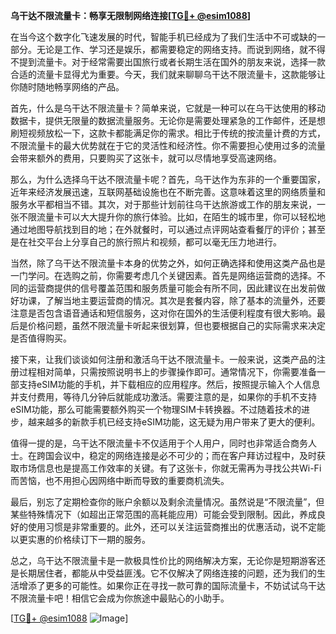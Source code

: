 **乌干达不限流量卡：畅享无限制网络连接[[TG💪+ @esim1088](https://t.me/s/esim1088)]**

在当今这个数字化飞速发展的时代，智能手机已经成为了我们生活中不可或缺的一部分。无论是工作、学习还是娱乐，都需要稳定的网络支持。而说到网络，就不得不提到流量卡。对于经常需要出国旅行或者长期生活在国外的朋友来说，选择一款合适的流量卡显得尤为重要。今天，我们就来聊聊乌干达不限流量卡，这款能够让你随时随地畅享网络的产品。

首先，什么是乌干达不限流量卡？简单来说，它就是一种可以在乌干达使用的移动数据卡，提供无限量的数据流量服务。无论你是需要处理紧急的工作邮件，还是想刷短视频放松一下，这款卡都能满足你的需求。相比于传统的按流量计费的方式，不限流量卡的最大优势就在于它的灵活性和经济性。你不需要担心使用过多的流量会带来额外的费用，只要购买了这张卡，就可以尽情地享受高速网络。

那么，为什么选择乌干达不限流量卡呢？首先，乌干达作为东非的一个重要国家，近年来经济发展迅速，互联网基础设施也在不断完善。这意味着这里的网络质量和服务水平都相当不错。其次，对于那些计划前往乌干达旅游或工作的朋友来说，一张不限流量卡可以大大提升你的旅行体验。比如，在陌生的城市里，你可以轻松地通过地图导航找到目的地；在外就餐时，可以通过点评网站查看餐厅的评价；甚至是在社交平台上分享自己的旅行照片和视频，都可以毫无压力地进行。

当然，除了乌干达不限流量卡本身的优势之外，如何正确选择和使用这类产品也是一门学问。在选购之前，你需要考虑几个关键因素。首先是网络运营商的选择。不同的运营商提供的信号覆盖范围和服务质量可能会有所不同，因此建议在出发前做好功课，了解当地主要运营商的情况。其次是套餐内容，除了基本的流量外，还要注意是否包含语音通话和短信服务，这对你在国外的生活便利程度有很大影响。最后是价格问题，虽然不限流量卡听起来很划算，但也要根据自己的实际需求来决定是否值得购买。

接下来，让我们谈谈如何注册和激活乌干达不限流量卡。一般来说，这类产品的注册过程相对简单，只需按照说明书上的步骤操作即可。通常情况下，你需要准备一部支持eSIM功能的手机，并下载相应的应用程序。然后，按照提示输入个人信息并支付费用，等待几分钟后就能成功激活。需要注意的是，如果你的手机不支持eSIM功能，那么可能需要额外购买一个物理SIM卡转换器。不过随着技术的进步，越来越多的新款手机已经支持eSIM功能，这无疑为用户带来了更大的便利。

值得一提的是，乌干达不限流量卡不仅适用于个人用户，同时也非常适合商务人士。在跨国会议中，稳定的网络连接是必不可少的；而在客户拜访过程中，及时获取市场信息也是提高工作效率的关键。有了这张卡，你就无需再为寻找公共Wi-Fi而苦恼，也不用担心因网络中断而导致的重要商机流失。

最后，别忘了定期检查你的账户余额以及剩余流量情况。虽然说是“不限流量”，但某些特殊情况下（如超出正常范围的高耗能应用）可能会受到限制。因此，养成良好的使用习惯是非常重要的。此外，还可以关注运营商推出的优惠活动，说不定能以更实惠的价格续订下一期的服务。

总之，乌干达不限流量卡是一款极具性价比的网络解决方案，无论你是短期游客还是长期居住者，都能从中受益匪浅。它不仅解决了网络连接的问题，还为我们的生活增添了更多的可能性。如果你正在寻找一款可靠的国际流量卡，不妨试试乌干达不限流量卡吧！相信它会成为你旅途中最贴心的小助手。

[[TG💪+ @esim1088](https://t.me/s/esim1088) ![Image](https://i.postimg.cc/4NQfJmqS/Snipaste-2025-05-13-00-14-12.png)]
